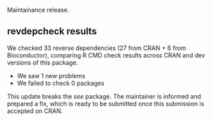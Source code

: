 Maintainance release.

## revdepcheck results

We checked 33 reverse dependencies (27 from CRAN + 6 from Bioconductor), comparing R CMD check results across CRAN and dev versions of this package.

 * We saw 1 new problems
 * We failed to check 0 packages
 
This update breaks the *see* package. The maintainer is informed and prepared a fix, which is ready to be submitted once this submission is accepted on CRAN.
